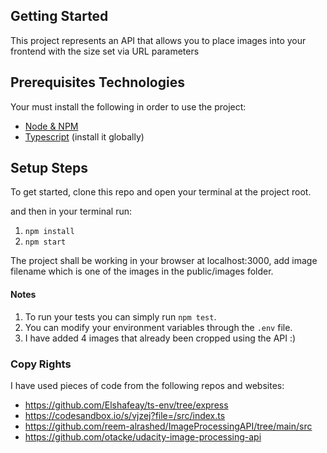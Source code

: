 ## Getting Started

This project represents an API that allows you to place images into your frontend with the size set via URL parameters

## Prerequisites Technologies

Your must install the following in order to use the project:
- [Node & NPM](https://nodejs.org/en/download/)
- [Typescript](https://www.npmjs.com/package/typescript) (install it globally)

## Setup Steps
To get started, clone this repo and open your terminal at the project root.

and then in your terminal run:
1. `npm install`
2. `npm start`

The project shall be working in your browser at localhost:3000, add image filename which is one of the images in the public/images folder.

#### Notes
1. To run your tests you can simply run `npm test`.
2. You can modify your environment variables through the `.env` file.
3. I have added 4 images that already been cropped using the API :)

### Copy Rights
I have used pieces of code from the following repos and websites:
   - https://github.com/Elshafeay/ts-env/tree/express
   - https://codesandbox.io/s/vjzej?file=/src/index.ts
   - https://github.com/reem-alrashed/ImageProcessingAPI/tree/main/src
   - https://github.com/otacke/udacity-image-processing-api 
